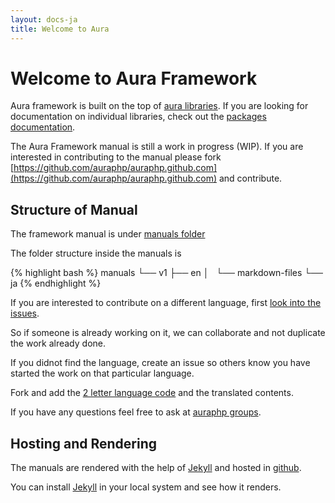 ```yaml
---
layout: docs-ja
title: Welcome to Aura
---
```


Welcome to Aura Framework
=========================

Aura framework is built on the top of [aura libraries](/packages/). 
If you are looking for documentation on individual libraries, 
check out the [packages documentation](/packages/).

The Aura Framework manual is still a work in progress (WIP).
If you are interested in contributing to the manual please fork 
[https://github.com/auraphp/auraphp.github.com](https://github.com/auraphp/auraphp.github.com)
and contribute.

Structure of Manual
-------------------

The framework manual is under 
[manuals folder](https://github.com/auraphp/auraphp.github.com/tree/master/manuals)

The folder structure inside the manuals is

{% highlight bash %}
manuals
    └── v1
        ├── en
        │   └── markdown-files
        └── ja
{% endhighlight %}

If you are interested to contribute on a different language, 
first [look into the issues](https://github.com/auraphp/auraphp.github.com/issues?labels=manuals&page=1&state=open). 

So if someone is already working on it, we can collaborate and 
not duplicate the work already done.

If you didnot find the language, create an issue so others know you 
have started the work on that particular language.

Fork and add the 
[2 letter language code](http://en.wikipedia.org/wiki/List_of_ISO_639-1_codes)
and the translated contents.

If you have any questions feel free to ask at 
[auraphp groups](http://groups.google.com/group/auraphp).

Hosting and Rendering
---------------------

The manuals are rendered with the help of [Jekyll](http://jekyllrb.com)
and hosted in [github](https://github.com).

You can install [Jekyll](http://jekyllrb.com) in your local system and 
see how it renders.
